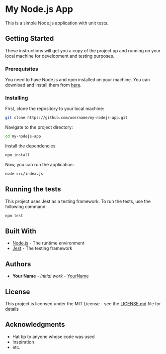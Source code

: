 # My Node.js App

This is a simple Node.js application with unit tests.

## Getting Started

These instructions will get you a copy of the project up and running on your local machine for development and testing purposes.

### Prerequisites

You need to have Node.js and npm installed on your machine. You can download and install them from [here](https://nodejs.org/en/download/).

### Installing

First, clone the repository to your local machine:

```bash
git clone https://github.com/username/my-nodejs-app.git
```

Navigate to the project directory:

```bash
cd my-nodejs-app
```

Install the dependencies:

```bash
npm install
```

Now, you can run the application:

```bash
node src/index.js
```

## Running the tests

This project uses Jest as a testing framework. To run the tests, use the following command:

```bash
npm test
```

## Built With

* [Node.js](https://nodejs.org/) - The runtime environment
* [Jest](https://jestjs.io/) - The testing framework

## Authors

* **Your Name** - *Initial work* - [YourName](https://github.com/yourusername)

## License

This project is licensed under the MIT License - see the [LICENSE.md](LICENSE.md) file for details

## Acknowledgments

* Hat tip to anyone whose code was used
* Inspiration
* etc.